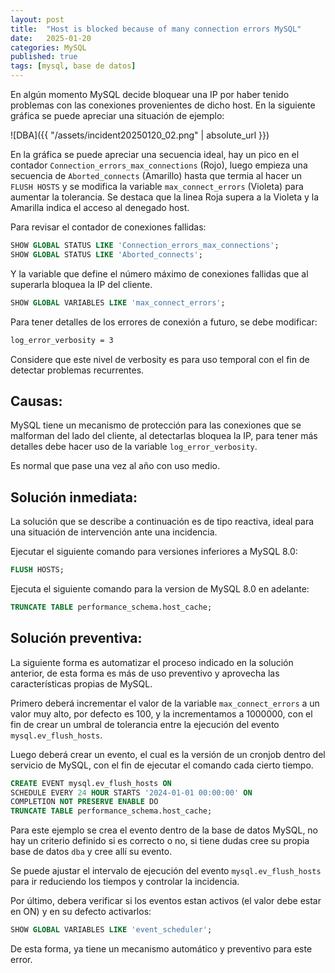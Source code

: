 ```yaml
---
layout: post
title:  "Host is blocked because of many connection errors MySQL"
date:   2025-01-20
categories: MySQL
published: true
tags: [mysql, base de datos]
---
```


En algún momento MySQL decide bloquear una IP por haber tenido problemas con las conexiones provenientes de dicho host. En la siguiente gráfica se puede apreciar una situación de ejemplo: 

![DBA]({{ "/assets/incident20250120_02.png" | absolute_url }})

En la gráfica se puede apreciar una secuencia ideal, hay un pico en el contador `Connection_errors_max_connections` (Rojo), luego empieza una secuencia de `Aborted_connects` (Amarillo) hasta que termia al hacer un `FLUSH HOSTS` y se modifica la variable `max_connect_errors` (Violeta) para aumentar la tolerancia. Se destaca que la linea Roja supera a la Violeta y la Amarilla indica el acceso al denegado host.

Para revisar el contador de conexiones fallidas:

```sql
SHOW GLOBAL STATUS LIKE 'Connection_errors_max_connections';
SHOW GLOBAL STATUS LIKE 'Aborted_connects';
```

Y la variable que define el número máximo de conexiones fallidas que al superarla bloquea la IP del cliente.

```sql
SHOW GLOBAL VARIABLES LIKE 'max_connect_errors';
```

Para tener detalles de los errores de conexión a futuro, se debe modificar:

```bash
log_error_verbosity = 3
```

Considere que este nivel de verbosity es para uso temporal con el fin de detectar problemas recurrentes.

## Causas:

MySQL tiene un mecanismo de protección para las conexiones que se malforman del lado del cliente, al detectarlas bloquea la IP, para tener más detalles debe hacer uso de la variable `log_error_verbosity`.

Es normal que pase una vez al año con uso medio.

## Solución inmediata:

La solución que se describe a continuación es de tipo reactiva, ideal para una situación de intervención ante una incidencia.

Ejecutar el siguiente comando para versiones inferiores a MySQL 8.0:

```sql
FLUSH HOSTS;
```

Ejecuta el siguiente comando para la version de MySQL 8.0 en adelante:

```sql
TRUNCATE TABLE performance_schema.host_cache;
```

## Solución preventiva:

La siguiente forma es automatizar el proceso indicado en la solución anterior, de esta forma es más de uso preventivo y aprovecha las características propias de MySQL.

Primero deberá incrementar el valor de la variable `max_connect_errors` a un valor muy alto, por defecto es 100, y la incrementamos a 1000000, con el fin de crear un umbral de tolerancia entre la ejecución del evento `mysql.ev_flush_hosts`.

Luego deberá crear un evento, el cual es la versión de un cronjob dentro del servicio de MySQL, con el fin de ejecutar el comando cada cierto tiempo.

```sql
CREATE EVENT mysql.ev_flush_hosts ON
SCHEDULE EVERY 24 HOUR STARTS '2024-01-01 00:00:00' ON
COMPLETION NOT PRESERVE ENABLE DO
TRUNCATE TABLE performance_schema.host_cache;
```

Para este ejemplo se crea el evento dentro de la base de datos MySQL, no hay un criterio definido si es correcto o no, si tiene dudas cree su propia base de datos `dba` y cree allí su evento.

Se puede ajustar el intervalo de ejecución del evento `mysql.ev_flush_hosts` para ir reduciendo los tiempos y controlar la incidencia.

Por último, debera verificar si los eventos estan activos (el valor debe estar en ON) y en su defecto activarlos:

```sql
SHOW GLOBAL VARIABLES LIKE 'event_scheduler';
```

De esta forma, ya tiene un mecanismo automático y preventivo para este error.
